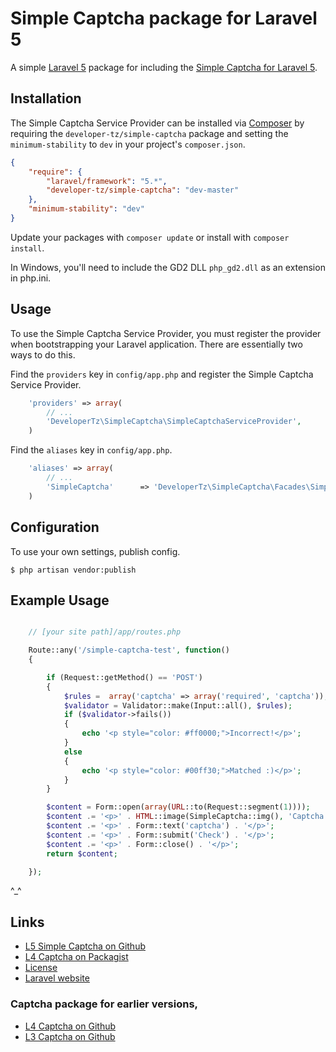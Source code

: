 # Simple Captcha package for Laravel 5

A simple [Laravel 5](http://laravel.com/) package for including the [Simple Captcha for Laravel 5](https://github.com/developer-tz/laravel-5-simple-captcha).

## Installation

The Simple Captcha Service Provider can be installed via [Composer](http://getcomposer.org) by requiring the
`developer-tz/simple-captcha` package and setting the `minimum-stability` to `dev` in your
project's `composer.json`.

```json
{
    "require": {
        "laravel/framework": "5.*",
        "developer-tz/simple-captcha": "dev-master"
    },
    "minimum-stability": "dev"
}
```


Update your packages with ```composer update``` or install with ```composer install```.

In Windows, you'll need to include the GD2 DLL `php_gd2.dll` as an extension in php.ini.


## Usage

To use the Simple Captcha Service Provider, you must register the provider when bootstrapping your Laravel application. 
There are essentially two ways to do this.

Find the `providers` key in `config/app.php` and register the Simple Captcha Service Provider.

```php
    'providers' => array(
        // ...
        'DeveloperTz\SimpleCaptcha\SimpleCaptchaServiceProvider',
    )
```

Find the `aliases` key in `config/app.php`.

```php
    'aliases' => array(
        // ...
        'SimpleCaptcha'      => 'DeveloperTz\SimpleCaptcha\Facades\SimpleCaptcha',
    )
```

## Configuration

To use your own settings, publish config.

```$ php artisan vendor:publish```

## Example Usage

```php

    // [your site path]/app/routes.php

    Route::any('/simple-captcha-test', function()
    {

        if (Request::getMethod() == 'POST')
        {
            $rules =  array('captcha' => array('required', 'captcha'));
            $validator = Validator::make(Input::all(), $rules);
            if ($validator->fails())
            {
                echo '<p style="color: #ff0000;">Incorrect!</p>';
            }
            else
            {
                echo '<p style="color: #00ff30;">Matched :)</p>';
            }
        }

        $content = Form::open(array(URL::to(Request::segment(1))));
        $content .= '<p>' . HTML::image(SimpleCaptcha::img(), 'Captcha image') . '</p>';
        $content .= '<p>' . Form::text('captcha') . '</p>';
        $content .= '<p>' . Form::submit('Check') . '</p>';
        $content .= '<p>' . Form::close() . '</p>';
        return $content;

    });
```

^_^

## Links

* [L5 Simple Captcha on Github](https://github.com/developer-tz/laravel-5-simple-captcha)
* [L4 Captcha on Packagist](https://packagist.org/packages/developer-tz/simple-captcha)
* [License](http://www.opensource.org/licenses/mit-license.php)
* [Laravel website](http://laravel.com)

### Captcha package for earlier versions,

* [L4 Captcha on Github](https://github.com/mewebstudio/captcha)
* [L3 Captcha on Github](https://github.com/mewebstudio/mecaptcha)
